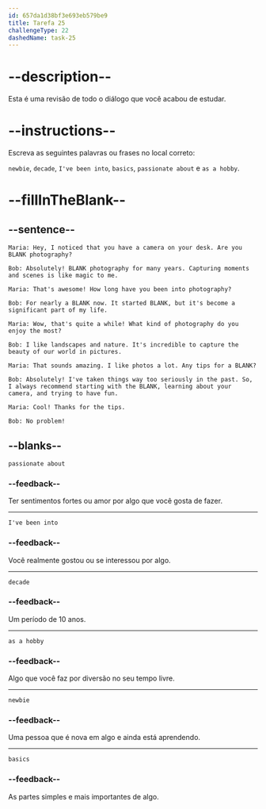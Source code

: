 ```yaml
---
id: 657da1d38bf3e693eb579be9
title: Tarefa 25
challengeType: 22
dashedName: task-25
---
```


<!-- REVIEW -->

# --description--

Esta é uma revisão de todo o diálogo que você acabou de estudar.

# --instructions--

Escreva as seguintes palavras ou frases no local correto:

`newbie`, `decade`, `I've been into`, `basics`, `passionate about` e `as a hobby`.

# --fillInTheBlank--

## --sentence--

`Maria: Hey, I noticed that you have a camera on your desk. Are you BLANK photography?`

`Bob: Absolutely! BLANK photography for many years. Capturing moments and scenes is like magic to me.`

`Maria: That's awesome! How long have you been into photography?`

`Bob: For nearly a BLANK now. It started BLANK, but it's become a significant part of my life.`

`Maria: Wow, that's quite a while! What kind of photography do you enjoy the most?`

`Bob: I like landscapes and nature. It's incredible to capture the beauty of our world in pictures.`

`Maria: That sounds amazing. I like photos a lot. Any tips for a BLANK?`

`Bob: Absolutely! I've taken things way too seriously in the past. So, I always recommend starting with the BLANK, learning about your camera, and trying to have fun.`

`Maria: Cool! Thanks for the tips.`

`Bob: No problem!`

## --blanks--

`passionate about`

### --feedback--

Ter sentimentos fortes ou amor por algo que você gosta de fazer.

---

`I've been into`

### --feedback--

Você realmente gostou ou se interessou por algo.

---

`decade`

### --feedback--

Um período de 10 anos.

---

`as a hobby`

### --feedback--

Algo que você faz por diversão no seu tempo livre.

---

`newbie`

### --feedback--

Uma pessoa que é nova em algo e ainda está aprendendo.

---

`basics`

### --feedback--

As partes simples e mais importantes de algo.
